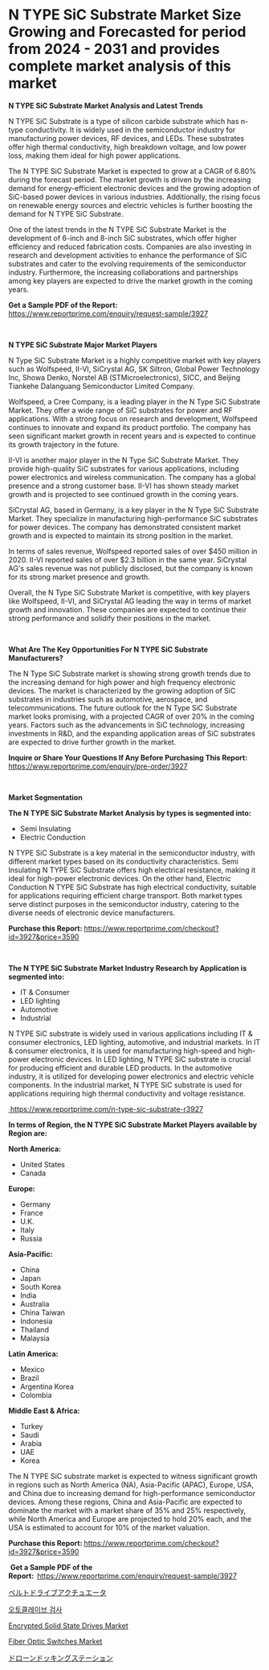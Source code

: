 <p><h1>N TYPE SiC Substrate Market Size Growing and Forecasted for period from 2024 - 2031 and provides complete market analysis of this market</h1></p><p><strong>N TYPE SiC Substrate Market Analysis and Latest Trends</strong></p>
<p><p>N TYPE SiC Substrate is a type of silicon carbide substrate which has n-type conductivity. It is widely used in the semiconductor industry for manufacturing power devices, RF devices, and LEDs. These substrates offer high thermal conductivity, high breakdown voltage, and low power loss, making them ideal for high power applications.</p><p>The N TYPE SiC Substrate Market is expected to grow at a CAGR of 6.80% during the forecast period. The market growth is driven by the increasing demand for energy-efficient electronic devices and the growing adoption of SiC-based power devices in various industries. Additionally, the rising focus on renewable energy sources and electric vehicles is further boosting the demand for N TYPE SiC Substrate.</p><p>One of the latest trends in the N TYPE SiC Substrate Market is the development of 6-inch and 8-inch SiC substrates, which offer higher efficiency and reduced fabrication costs. Companies are also investing in research and development activities to enhance the performance of SiC substrates and cater to the evolving requirements of the semiconductor industry. Furthermore, the increasing collaborations and partnerships among key players are expected to drive the market growth in the coming years.</p></p>
<p><strong>Get a Sample PDF of the Report:&nbsp;</strong> <a href="https://www.reportprime.com/enquiry/request-sample/3927">https://www.reportprime.com/enquiry/request-sample/3927</a></p>
<p>&nbsp;</p>
<p><strong>N TYPE SiC Substrate Major Market Players</strong></p>
<p><p>N Type SiC Substrate Market is a highly competitive market with key players such as Wolfspeed, II-VI, SiCrystal AG, SK Siltron, Global Power Technology Inc, Showa Denko, Norstel AB (STMicroelectronics), SICC, and Beijing Tiankehe Dalanguang Semiconductor Limited Company.</p><p>Wolfspeed, a Cree Company, is a leading player in the N Type SiC Substrate Market. They offer a wide range of SiC substrates for power and RF applications. With a strong focus on research and development, Wolfspeed continues to innovate and expand its product portfolio. The company has seen significant market growth in recent years and is expected to continue its growth trajectory in the future.</p><p>II-VI is another major player in the N Type SiC Substrate Market. They provide high-quality SiC substrates for various applications, including power electronics and wireless communication. The company has a global presence and a strong customer base. II-VI has shown steady market growth and is projected to see continued growth in the coming years.</p><p>SiCrystal AG, based in Germany, is a key player in the N Type SiC Substrate Market. They specialize in manufacturing high-performance SiC substrates for power devices. The company has demonstrated consistent market growth and is expected to maintain its strong position in the market.</p><p>In terms of sales revenue, Wolfspeed reported sales of over $450 million in 2020. II-VI reported sales of over $2.3 billion in the same year. SiCrystal AG's sales revenue was not publicly disclosed, but the company is known for its strong market presence and growth.</p><p>Overall, the N Type SiC Substrate Market is competitive, with key players like Wolfspeed, II-VI, and SiCrystal AG leading the way in terms of market growth and innovation. These companies are expected to continue their strong performance and solidify their positions in the market.</p></p>
<p>&nbsp;</p>
<p><strong>What Are The Key Opportunities For N TYPE SiC Substrate Manufacturers?</strong></p>
<p><p>The N Type SiC Substrate market is showing strong growth trends due to the increasing demand for high power and high frequency electronic devices. The market is characterized by the growing adoption of SiC substrates in industries such as automotive, aerospace, and telecommunications. The future outlook for the N Type SiC Substrate market looks promising, with a projected CAGR of over 20% in the coming years. Factors such as the advancements in SiC technology, increasing investments in R&D, and the expanding application areas of SiC substrates are expected to drive further growth in the market.</p></p>
<p><strong>Inquire or Share Your Questions If Any Before Purchasing This Report:</strong> <a href="https://www.reportprime.com/enquiry/pre-order/3927">https://www.reportprime.com/enquiry/pre-order/3927</a></p>
<p>&nbsp;</p>
<p><strong>Market Segmentation</strong></p>
<p><strong>The N TYPE SiC Substrate Market Analysis by types is segmented into:</strong></p>
<p><ul><li>Semi Insulating</li><li>Electric Conduction</li></ul></p>
<p><p>N TYPE SiC Substrate is a key material in the semiconductor industry, with different market types based on its conductivity characteristics. Semi Insulating N TYPE SiC Substrate offers high electrical resistance, making it ideal for high-power electronic devices. On the other hand, Electric Conduction N TYPE SiC Substrate has high electrical conductivity, suitable for applications requiring efficient charge transport. Both market types serve distinct purposes in the semiconductor industry, catering to the diverse needs of electronic device manufacturers.</p></p>
<p><strong>Purchase this Report:&nbsp;</strong><a href="https://www.reportprime.com/checkout?id=3927&price=3590">https://www.reportprime.com/checkout?id=3927&price=3590</a></p>
<p>&nbsp;</p>
<p><strong>The N TYPE SiC Substrate Market Industry Research by Application is segmented into:</strong></p>
<p><ul><li>IT & Consumer</li><li>LED lighting</li><li>Automotive</li><li>Industrial</li></ul></p>
<p><p>N TYPE SiC substrate is widely used in various applications including IT & consumer electronics, LED lighting, automotive, and industrial markets. In IT & consumer electronics, it is used for manufacturing high-speed and high-power electronic devices. In LED lighting, N TYPE SiC substrate is crucial for producing efficient and durable LED products. In the automotive industry, it is utilized for developing power electronics and electric vehicle components. In the industrial market, N TYPE SiC substrate is used for applications requiring high thermal conductivity and voltage resistance.</p></p>
<p><a href="https://www.reportprime.com/n-type-sic-substrate-r3927">&nbsp;https://www.reportprime.com/n-type-sic-substrate-r3927</a></p>
<p><strong>In terms of Region, the N TYPE SiC Substrate Market Players available by Region are:</strong></p>
<p>
    <p> <strong> North America: </strong>
        <ul>
            <li>United States</li>
            <li>Canada</li>
        </ul>
        </p> 
    <p> <strong> Europe: </strong>
        <ul>
            <li>Germany</li>
            <li>France</li>
            <li>U.K.</li>
            <li>Italy</li>
            <li>Russia</li>
        </ul>
        </p> 
    <p> <strong> Asia-Pacific: </strong>
        <ul>
            <li>China</li>
            <li>Japan</li>
            <li>South Korea</li>
            <li>India</li>
            <li>Australia</li>
            <li>China Taiwan</li>
            <li>Indonesia</li>
            <li>Thailand</li>
            <li>Malaysia</li>
        </ul>
        </p> 
    <p> <strong> Latin America: </strong>
        <ul>
            <li>Mexico</li>
            <li>Brazil</li>
            <li>Argentina Korea</li>
            <li>Colombia</li>
        </ul>
        </p> 
    <p> <strong> Middle East & Africa: </strong>
        <ul>
            <li>Turkey</li>
            <li>Saudi</li>
            <li>Arabia</li>
            <li>UAE</li>
            <li>Korea</li>
        </ul>
    </p>
    </p>
<p><p>The N TYPE SiC substrate market is expected to witness significant growth in regions such as North America (NA), Asia-Pacific (APAC), Europe, USA, and China due to increasing demand for high-performance semiconductor devices. Among these regions, China and Asia-Pacific are expected to dominate the market with a market share of 35% and 25% respectively, while North America and Europe are projected to hold 20% each, and the USA is estimated to account for 10% of the market valuation.</p></p>
<p><strong>Purchase this Report: </strong><a href="https://www.reportprime.com/checkout?id=3927&price=3590">https://www.reportprime.com/checkout?id=3927&price=3590</a></p>
<p>&nbsp;<strong>Get a Sample PDF of the Report:&nbsp;&nbsp;</strong><a href="https://www.reportprime.com/enquiry/request-sample/3927">https://www.reportprime.com/enquiry/request-sample/3927</a></p>
<p><strong></strong></p>
<p><p><a href="https://github.com/LenoraKris2023/Market-Research-Report-List-1/blob/main/321870073292.md">ベルトドライブアクチュエータ</a></p><p><a href="https://medium.com/@cierrahayes645/autoclave-%EA%B2%80%EC%82%AC-%EC%8B%9C%EC%9E%A5-%EA%B7%9C%EB%AA%A8-cagr-%ED%8A%B8%EB%A0%8C%EB%93%9C-2024-2030-60c0eef7d299">오토클레이브 검사</a></p><p><a href="https://github.com/singletonthaxterkelliehr2df/Market-Research-Report-List-2/blob/main/encrypted-solid-state-drives-market.md">Encrypted Solid State Drives Market</a></p><p><a href="https://github.com/kufem1/Market-Research-Report-List-2/blob/main/fiber-optic-switches-market.md">Fiber Optic Switches Market</a></p><p><a href="https://medium.com/@kelscdowell78456/%E3%83%89%E3%83%AD%E3%83%BC%E3%83%B3%E3%83%89%E3%83%83%E3%82%AD%E3%83%B3%E3%82%B0%E3%82%B9%E3%83%86%E3%83%BC%E3%82%B7%E3%83%A7%E3%83%B3%E5%B8%82%E5%A0%B4%E3%81%AE%E3%82%B7%E3%82%A7%E3%82%A2%E3%81%AE%E9%80%B2%E5%8C%96%E3%81%A8%E5%B8%82%E5%A0%B4%E6%88%90%E9%95%B7%E3%83%88%E3%83%AC%E3%83%B3%E3%83%892024%E5%B9%B4%E3%81%8B%E3%82%892031%E5%B9%B4%E3%81%BE%E3%81%A7-1c31255b5041">ドローンドッキングステーション</a></p></p>